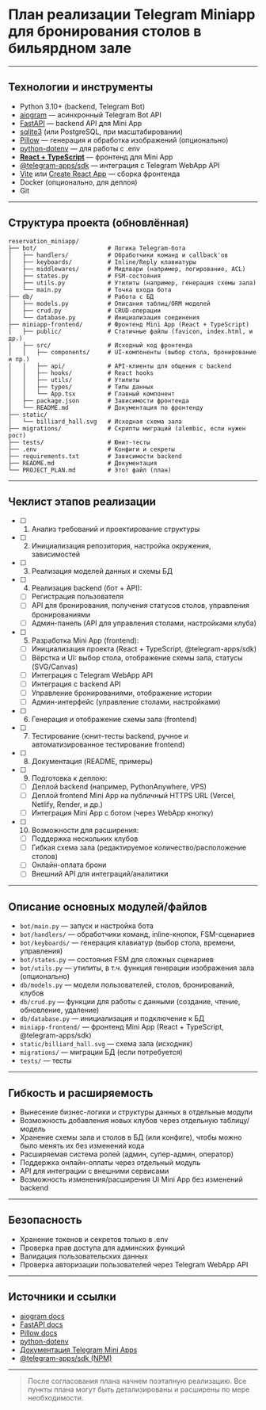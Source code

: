 # План реализации Telegram Miniapp для бронирования столов в бильярдном зале

---

## Технологии и инструменты
- Python 3.10+ (backend, Telegram Bot)
- [aiogram](https://docs.aiogram.dev/) — асинхронный Telegram Bot API
- [FastAPI](https://fastapi.tiangolo.com/) — backend API для Mini App
- [sqlite3](https://docs.python.org/3/library/sqlite3.html) (или PostgreSQL, при масштабировании)
- [Pillow](https://python-pillow.org/) — генерация и обработка изображений (опционально)
- [python-dotenv](https://pypi.org/project/python-dotenv/) — для работы с .env
- **[React + TypeScript](https://react.dev/)** — фронтенд для Mini App
- [@telegram-apps/sdk](https://www.npmjs.com/package/@telegram-apps/sdk) — интеграция с Telegram WebApp API
- [Vite](https://vitejs.dev/) или [Create React App](https://create-react-app.dev/) — сборка фронтенда
- Docker (опционально, для деплоя)
- Git

---

## Структура проекта (обновлённая)

```
reservation_miniapp/
├── bot/                    # Логика Telegram-бота
│   ├── handlers/           # Обработчики команд и callback'ов
│   ├── keyboards/          # Inline/Reply клавиатуры
│   ├── middlewares/        # Мидлвари (например, логирование, ACL)
│   ├── states.py           # FSM-состояния
│   ├── utils.py            # Утилиты (например, генерация схемы зала)
│   └── main.py             # Точка входа бота
├── db/                     # Работа с БД
│   ├── models.py           # Описания таблиц/ORM моделей
│   ├── crud.py             # CRUD-операции
│   └── database.py         # Инициализация соединения
├── miniapp-frontend/       # Фронтенд Mini App (React + TypeScript)
│   ├── public/             # Статичные файлы (favicon, index.html, и др.)
│   ├── src/                # Исходный код фронтенда
│   │   ├── components/     # UI-компоненты (выбор стола, бронирование и пр.)
│   │   ├── api/            # API-клиенты для общения с backend
│   │   ├── hooks/          # React hooks
│   │   ├── utils/          # Утилиты
│   │   ├── types/          # Типы данных
│   │   └── App.tsx         # Главный компонент
│   ├── package.json        # Зависимости фронтенда
│   └── README.md           # Документация по фронтенду
├── static/
│   └── billiard_hall.svg   # Исходная схема зала
├── migrations/             # Скрипты миграций (alembic, если нужен рост)
├── tests/                  # Юнит-тесты
├── .env                    # Конфиги и секреты
├── requirements.txt        # Зависимости backend
├── README.md               # Документация
└── PROJECT_PLAN.md         # Этот файл (план)
```

---

## Чеклист этапов реализации

- [ ] 1. Анализ требований и проектирование структуры
- [ ] 2. Инициализация репозитория, настройка окружения, зависимостей
- [ ] 3. Реализация моделей данных и схемы БД
- [ ] 4. Реализация backend (бот + API):
    - [ ] Регистрация пользователя
    - [ ] API для бронирования, получения статусов столов, управления бронированиями
    - [ ] Админ-панель (API для управления столами, настройками клуба)
- [ ] 5. Разработка Mini App (frontend):
    - [ ] Инициализация проекта (React + TypeScript, @telegram-apps/sdk)
    - [ ] Вёрстка и UI: выбор стола, отображение схемы зала, статусы (SVG/Canvas)
    - [ ] Интеграция с Telegram WebApp API
    - [ ] Интеграция с backend API
    - [ ] Управление бронированиями, отображение истории
    - [ ] Админ-интерфейс (управление столами, настройками)
- [ ] 6. Генерация и отображение схемы зала (frontend)
- [ ] 7. Тестирование (юнит-тесты backend, ручное и автоматизированное тестирование frontend)
- [ ] 8. Документация (README, примеры)
- [ ] 9. Подготовка к деплою:
    - [ ] Деплой backend (например, PythonAnywhere, VPS)
    - [ ] Деплой frontend Mini App на публичный HTTPS URL (Vercel, Netlify, Render, и др.)
    - [ ] Интеграция Mini App с ботом (через WebApp кнопку)
- [ ] 10. Возможности для расширения:
    - [ ] Поддержка нескольких клубов
    - [ ] Гибкая схема зала (редактируемое количество/расположение столов)
    - [ ] Онлайн-оплата брони
    - [ ] Внешний API для интеграций/аналитики

---

## Описание основных модулей/файлов

- `bot/main.py` — запуск и настройка бота
- `bot/handlers/` — обработчики команд, inline-кнопок, FSM-сценариев
- `bot/keyboards/` — генерация клавиатур (выбор стола, времени, управления)
- `bot/states.py` — состояния FSM для сложных сценариев
- `bot/utils.py` — утилиты, в т.ч. функция генерации изображения зала (опционально)
- `db/models.py` — модели пользователей, столов, бронирований, клубов
- `db/crud.py` — функции для работы с данными (создание, чтение, обновление, удаление)
- `db/database.py` — инициализация и подключение к БД
- `miniapp-frontend/` — фронтенд Mini App (React + TypeScript, @telegram-apps/sdk)
- `static/billiard_hall.svg` — схема зала (исходник)
- `migrations/` — миграции БД (если потребуется)
- `tests/` — тесты

---

## Гибкость и расширяемость
- Вынесение бизнес-логики и структуры данных в отдельные модули
- Возможность добавления новых клубов через отдельную таблицу/модель
- Хранение схемы зала и столов в БД (или конфиге), чтобы можно было менять их без изменений кода
- Расширяемая система ролей (админ, супер-админ, оператор)
- Поддержка онлайн-оплаты через отдельный модуль
- API для интеграции с внешними сервисами
- Возможность изменения/расширения UI Mini App без изменений backend

---

## Безопасность
- Хранение токенов и секретов только в .env
- Проверка прав доступа для админских функций
- Валидация пользовательских данных
- Проверка авторизации пользователей через Telegram WebApp API

---

## Источники и ссылки
- [aiogram docs](https://docs.aiogram.dev/)
- [FastAPI docs](https://fastapi.tiangolo.com/)
- [Pillow docs](https://pillow.readthedocs.io/en/stable/)
- [python-dotenv](https://pypi.org/project/python-dotenv/)
- [Документация Telegram Mini Apps](https://docs.telegram-mini-apps.com/)
- [@telegram-apps/sdk (NPM)](https://www.npmjs.com/package/@telegram-apps/sdk)

---

> После согласования плана начнем поэтапную реализацию. Все пункты плана могут быть детализированы и расширены по мере необходимости.
